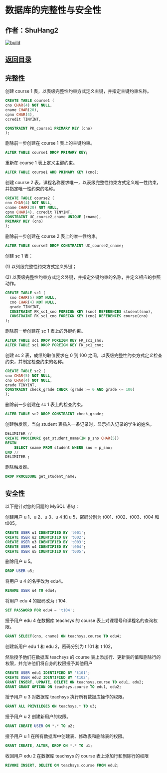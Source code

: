 # 数据库的完整性与安全性

## 作者：ShuHang2

[![build](https://github.com/Anduin2017/HowToCook/actions/workflows/build.yml/badge.svg)](https://github.com/ShuHang2/ShuHang2.github.io)

## [返回目录](MySQL.MD)

## 完整性

创建 course 1 表，以表级完整性约束方式定义主键，并指定主键约束名称。

```sql
CREATE TABLE course1 ( 
cno CHAR(4) NOT NULL, 
cname CHAR(20), 
cpno CHAR(4), 
ccredit TINYINT, 

CONSTRAINT PK_course1 PRIMARY KEY (cno)
);
```

删除前一步创建在 course 1 表上的主键约束。

```sql
ALTER TABLE course1 DROP PRIMARY KEY;
```

重新在 course 1 表上定义主键约束。

```sql
ALTER TABLE course1 ADD PRIMARY KEY (cno);
```

创建 course 2 表，课程名称要求唯一，以表级完整性约束方式定义唯一性约束，并指定唯一性约束的名称。

```sql
CREATE TABLE course2 ( 
cno CHAR(4) NOT NULL, 
cname CHAR(20) NOT NULL, 
cpno CHAR(4), ccredit TINYINT, 
CONSTRAINT UC_course2_cname UNIQUE (cname), 
PRIMARY KEY (cno) 
);
```

删除前一步创建在 course 2 表上的唯一性约束。

```sql
ALTER TABLE course2 DROP CONSTRAINT UC_course2_cname;
```

创建 sc 1 表：

(1) 以列级完整性约束方式定义外键；

(2) 以表级完整性约束方式定义外键，并指定外键约束的名称，并定义相应的参照动作。

```sql
CREATE TABLE sc1 (
  sno CHAR(5) NOT NULL,
  cno CHAR(4) NOT NULL,
  grade TINYINT,
  CONSTRAINT FK_sc1_sno FOREIGN KEY (sno) REFERENCES student(sno),
  CONSTRAINT FK_sc1_cno FOREIGN KEY (cno) REFERENCES course(cno)
);
```

删除前一步创建在 sc 1 表上的外键约束。

```sql
ALTER TABLE sc1 DROP FOREIGN KEY FK_sc1_sno;
ALTER TABLE sc1 DROP FOREIGN KEY FK_sc1_cno;
```

创建 sc 2 表，成绩的取值要求在 0 到 100 之间，以表级完整性约束方式定义检查约束，并制定检查约束的名称。

```sql
CREATE TABLE sc2 ( 
sno CHAR(5) NOT NULL, 
cno CHAR(4) NOT NULL, 
grade TINYINT, 
CONSTRAINT check_grade CHECK (grade >= 0 AND grade <= 100) 
);
```

删除前一步创建在 sc 1 表上的检查约束。

```sql
ALTER TABLE sc2 DROP CONSTRAINT check_grade;
```

创建触发器，当向 student 表插入一条记录时，显示插入记录的学生的姓名。  

```sql
DELIMITER // 
CREATE PROCEDURE get_student_name(IN p_sno CHAR(5)) 
BEGIN 
    SELECT sname FROM student WHERE sno = p_sno; 
END // 
DELIMITER ;
```

删除触发器。

```sql
DROP PROCEDURE get_student_name;
```

## 安全性

以下是针对您的问题的 MySQL 语句：

创建用户 u 1、u 2、u 3、u 4 和 u 5，密码分别为 t001、t002、t003、t004 和 t005。

```sql
CREATE USER u1 IDENTIFIED BY 't001';
CREATE USER u2 IDENTIFIED BY 't002';
CREATE USER u3 IDENTIFIED BY 't003';
CREATE USER u4 IDENTIFIED BY 't004';
CREATE USER u5 IDENTIFIED BY 't005';
```

删除用户 u 5。

```sql
DROP USER u5;
```

将用户 u 4 的名字改为 edu4。

```sql
RENAME USER u4 TO edu4;
```

将用户 edu 4 的密码改为 t 104.

```sql
SET PASSWORD FOR edu4 = 't104';
```

授予用户 edu 4 在数据库 teachsys 的 course 表上对课程号和课程名的查询权限。

```sql
GRANT SELECT(cno, cname) ON teachsys.course TO edu4;
```

创建新用户 edu 1 和 edu 2，密码分别为 t 101 和 t 102，

然后授予他们在数据库 teachsys 的 course 表上添加行、更新表的值和删除行的权限，并允许他们将自身的权限授予其他用户

```sql
CREATE USER edu1 IDENTIFIED BY 't101';
CREATE USER edu2 IDENTIFIED BY 't102';
GRANT INSERT, UPDATE, DELETE ON teachsys.course TO edu1, edu2;
GRANT GRANT OPTION ON teachsys.course TO edu1, edu2;
```

授予用户 u 3 对数据库 teachsys 执行所有数据库操作的权限。

```sql
GRANT ALL PRIVILEGES ON teachsys.* TO u3;
```

授予用户 u 2 创建新用户的权限。

```sql
GRANT CREATE USER ON *.* TO u2;
```

授予用户 u 1 在所有数据库中创建表、修改表和删除表的权限。

```sql
GRANT CREATE, ALTER, DROP ON *.* TO u1;
```

收回用户 edu 2 在数据库 teachsys 的 course 表上添加行和删除行的权限

```sql
REVOKE INSERT, DELETE ON teachsys.course FROM edu2;
```
